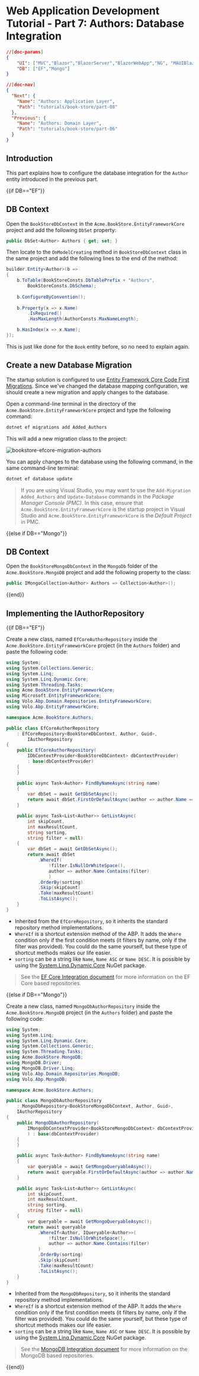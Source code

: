 # Web Application Development Tutorial - Part 7: Authors: Database Integration
````json
//[doc-params]
{
    "UI": ["MVC","Blazor","BlazorServer","BlazorWebApp","NG", "MAUIBlazor"],
    "DB": ["EF","Mongo"]
}
````

````json
//[doc-nav]
{
  "Next": {
    "Name": "Authors: Application Layer",
    "Path": "tutorials/book-store/part-08"
  },
  "Previous": {
    "Name": "Authors: Domain Layer",
    "Path": "tutorials/book-store/part-06"
  }
}
````

## Introduction

This part explains how to configure the database integration for the `Author` entity introduced in the previous part.

{{if DB=="EF"}}

## DB Context

Open the `BookStoreDbContext` in the `Acme.BookStore.EntityFrameworkCore` project and add the following `DbSet` property:

````csharp
public DbSet<Author> Authors { get; set; }
````

Then locate to the `OnModelCreating` method in `BookStoreDbContext` class in the same project and add the following lines to the end of the method:

````csharp
builder.Entity<Author>(b =>
{
    b.ToTable(BookStoreConsts.DbTablePrefix + "Authors",
        BookStoreConsts.DbSchema);
    
    b.ConfigureByConvention();
    
    b.Property(x => x.Name)
        .IsRequired()
        .HasMaxLength(AuthorConsts.MaxNameLength);

    b.HasIndex(x => x.Name);
});
````

This is just like done for the `Book` entity before, so no need to explain again.

## Create a new Database Migration

The startup solution is configured to use [Entity Framework Core Code First Migrations](https://docs.microsoft.com/en-us/ef/core/managing-schemas/migrations/). Since we've changed the database mapping configuration, we should create a new migration and apply changes to the database.

Open a command-line terminal in the directory of the `Acme.BookStore.EntityFrameworkCore` project and type the following command:

````bash
dotnet ef migrations add Added_Authors
````

This will add a new migration class to the project:

![bookstore-efcore-migration-authors](./images/bookstore-efcore-migration-authors.png)

You can apply changes to the database using the following command, in the same command-line terminal:

````bash
dotnet ef database update
````

> If you are using Visual Studio, you may want to use the `Add-Migration Added_Authors` and `Update-Database` commands in the *Package Manager Console (PMC)*. In this case, ensure that `Acme.BookStore.EntityFrameworkCore` is the startup project in Visual Studio and `Acme.BookStore.EntityFrameworkCore` is the *Default Project* in PMC.

{{else if DB=="Mongo"}}

## DB Context

Open the `BookStoreMongoDbContext` in the `MongoDb` folder of the `Acme.BookStore.MongoDB` project and add the following property to the class:

````csharp
public IMongoCollection<Author> Authors => Collection<Author>();
````

{{end}}

## Implementing the IAuthorRepository

{{if DB=="EF"}}

Create a new class, named `EfCoreAuthorRepository` inside the `Acme.BookStore.EntityFrameworkCore` project (in the `Authors` folder) and paste the following code:

````csharp
using System;
using System.Collections.Generic;
using System.Linq;
using System.Linq.Dynamic.Core;
using System.Threading.Tasks;
using Acme.BookStore.EntityFrameworkCore;
using Microsoft.EntityFrameworkCore;
using Volo.Abp.Domain.Repositories.EntityFrameworkCore;
using Volo.Abp.EntityFrameworkCore;

namespace Acme.BookStore.Authors;

public class EfCoreAuthorRepository
    : EfCoreRepository<BookStoreDbContext, Author, Guid>,
        IAuthorRepository
{
    public EfCoreAuthorRepository(
        IDbContextProvider<BookStoreDbContext> dbContextProvider)
        : base(dbContextProvider)
    {
    }

    public async Task<Author> FindByNameAsync(string name)
    {
        var dbSet = await GetDbSetAsync();
        return await dbSet.FirstOrDefaultAsync(author => author.Name == name);
    }

    public async Task<List<Author>> GetListAsync(
        int skipCount,
        int maxResultCount,
        string sorting,
        string filter = null)
    {
        var dbSet = await GetDbSetAsync();
        return await dbSet
            .WhereIf(
                !filter.IsNullOrWhiteSpace(),
                author => author.Name.Contains(filter)
                )
            .OrderBy(sorting)
            .Skip(skipCount)
            .Take(maxResultCount)
            .ToListAsync();
    }
}
````

* Inherited from the `EfCoreRepository`, so it inherits the standard repository method implementations.
* `WhereIf` is a shortcut extension method of the ABP. It adds the `Where` condition only if the first condition meets (it filters by name, only if the filter was provided). You could do the same yourself, but these type of shortcut methods makes our life easier.
* `sorting` can be a string like `Name`, `Name ASC` or `Name DESC`. It is possible by using the [System.Linq.Dynamic.Core](https://www.nuget.org/packages/System.Linq.Dynamic.Core) NuGet package.

> See the [EF Core Integration document](../../framework/data/entity-framework-core) for more information on the EF Core based repositories.

{{else if DB=="Mongo"}}

Create a new class, named `MongoDbAuthorRepository` inside the `Acme.BookStore.MongoDB` project (in the `Authors` folder) and paste the following code:

```csharp
using System;
using System.Linq;
using System.Linq.Dynamic.Core;
using System.Collections.Generic;
using System.Threading.Tasks;
using Acme.BookStore.MongoDB;
using MongoDB.Driver;
using MongoDB.Driver.Linq;
using Volo.Abp.Domain.Repositories.MongoDB;
using Volo.Abp.MongoDB;

namespace Acme.BookStore.Authors;

public class MongoDbAuthorRepository
    : MongoDbRepository<BookStoreMongoDbContext, Author, Guid>,
    IAuthorRepository
{
    public MongoDbAuthorRepository(
        IMongoDbContextProvider<BookStoreMongoDbContext> dbContextProvider
        ) : base(dbContextProvider)
    {
    }

    public async Task<Author> FindByNameAsync(string name)
    {
        var queryable = await GetMongoQueryableAsync();
        return await queryable.FirstOrDefaultAsync(author => author.Name == name);
    }

    public async Task<List<Author>> GetListAsync(
        int skipCount,
        int maxResultCount,
        string sorting,
        string filter = null)
    {
        var queryable = await GetMongoQueryableAsync();
        return await queryable
            .WhereIf<Author, IQueryable<Author>>(
                !filter.IsNullOrWhiteSpace(),
                author => author.Name.Contains(filter)
            )
            .OrderBy(sorting)
            .Skip(skipCount)
            .Take(maxResultCount)
            .ToListAsync();
    }
}
```

* Inherited from the `MongoDbRepository`, so it inherits the standard repository method implementations.
* `WhereIf` is a shortcut extension method of the ABP. It adds the `Where` condition only if the first condition meets (it filters by name, only if the filter was provided). You could do the same yourself, but these type of shortcut methods makes our life easier.
* `sorting` can be a string like `Name`, `Name ASC` or `Name DESC`. It is possible by using the [System.Linq.Dynamic.Core](https://www.nuget.org/packages/System.Linq.Dynamic.Core) NuGet package.

> See the [MongoDB Integration document](../../framework/data/mongodb) for more information on the MongoDB based repositories.

{{end}}